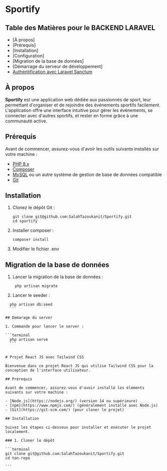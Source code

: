 # Sportify

## Table des Matières pour le BACKEND LARAVEL

- [À propos]
- [Prérequis]
- [Installation]
- [Configuration]
- [Migration de la base de données]
- [Démarrage du serveur de développement]
- [Authentification avec Laravel Sanctum](#authentification-avec-laravel-sanctum)


## À propos

**Sportify** est une application web dédiée aux passionnés de sport, leur permettant d'organiser et de rejoindre des événements sportifs facilement. L'application offre une interface intuitive pour gérer les événements, se connecter avec d'autres sportifs, et rester en forme grâce à une communauté active.

## Prérequis

Avant de commencer, assurez-vous d'avoir les outils suivants installés sur votre machine :

- [PHP 8.x](https://www.php.net/downloads)
- [Composer](https://getcomposer.org/download/)
- [MySQL](https://dev.mysql.com/downloads/) ou un autre système de gestion de base de données compatible
- [Git](https://git-scm.com/downloads)

## Installation

1. Clonez le dépôt Git :

   ```terminal
   git clone git@github.com:SalahTazoukanit/Sportify.git
   cd sportify
   ```

2. Installer composer :

   ```terminal
   composer install
   ```

3. Modifier le fichier .env

## Migration de la base de données

1. Lancer la migration de la base de données :

   ```terminal
    php artisan migrate
   ```

2. Lancer le seeder :

````terminal
  php artisan db:seed
  ```

## Demarage du server

1. Commande pour lancer le server :

```terminal
  php artisan serve
  ```


# Projet React JS avec Tailwind CSS

Bienvenue dans ce projet React JS qui utilise Tailwind CSS pour la conception de l'interface utilisateur.

## Prérequis

Avant de commencer, assurez-vous d'avoir installé les éléments suivants sur votre machine :

- [Node.js](https://nodejs.org/) (version 14 ou supérieure)
- [npm](https://www.npmjs.com/) (généralement installé avec Node.js)
- [Git](https://git-scm.com/) (pour cloner le projet)

## Installation

Suivez les étapes ci-dessous pour installer et exécuter le projet localement.

### 1. Cloner le dépôt

```terminal
git clone git@github.com:SalahTazoukanit/Sportify.git
cd ton-repo

```
